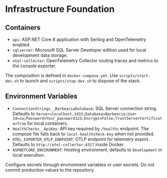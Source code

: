 # Infrastructure Foundation

## Containers
- `api`: ASP.NET Core 8 application with Serilog and OpenTelemetry enabled.
- `sqlserver`: Microsoft SQL Server Developer edition used for local development data storage.
- `otel-collector`: OpenTelemetry Collector routing traces and metrics to the console exporter.

The composition is defined in `docker-compose.yml`. Use `scripts/start-dev.sh` to launch and `scripts/stop-dev.sh` to dispose of the stack.

## Environment Variables
- `ConnectionStrings__BarbeariaDatabase`: SQL Server connection string. Defaults to `Server=localhost,1433;Database=Barbearia;User Id=sa;Password=Your_password123;Encrypt=False;TrustServerCertificate=True` for local containers.
- `HealthChecks__ApiKey`: API key required by `/healthz` endpoint. The compose file falls back to `local-healthcheck-key` when not provided.
- `OTEL_EXPORTER_OTLP_ENDPOINT`: OTLP endpoint for telemetry export. Defaults to `http://otel-collector:4317` inside Docker.
- `ASPNETCORE_ENVIRONMENT`: Hosting environment, defaults to `Development` in local execution.

Configure secrets through environment variables or user secrets. Do not commit production values to the repository.
